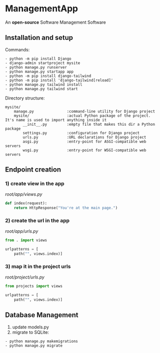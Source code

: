 # ManagementApp

An **open-source** Software Management Software


## Installation and setup

Commands:
```
- python -m pip install Django
- django-admin startproject mysite
- python manage.py runserver
- python manage.py startapp app
- python -m pip install django-tailwind
- python -m pip install 'django-tailwind[reload]'
- python manage.py tailwind install
- python manage.py tailwind start

```

Directory structure:
```
mysite/                     
    manage.py               :command-line utility for Django project
    mysite/                 :actual Python package of the project. It's name is used to import anything inside it
        __init__.py         :empty file that makes this dir a Python package
        settings.py         :configuration for Django project
        urls.py             :URL declarations for Django project
        asgi.py             :entry-point for ASGI-compatible web servers 
        wsgi.py             :entry-point for WSGI-compatible web servers
```


## Endpoint creation
### 1) create view in the app

*root/app/views.py*
```python
def index(request):
    return HttpResponse("You're at the main page.")
```

### 2) create the url in the app

*root/app/urls.py*
```python
from . import views

urlpatterns = [
    path("", views.index)]
```

### 3) map it in the project urls

*root/project/urls.py*
```python
from projects import views

urlpatterns = [
    path("", views.index)]
```

## Database Management

1) update models.py
2) migrate to SQLite:
```
- python manage.py makemigrations
- python manage.py migrate
```